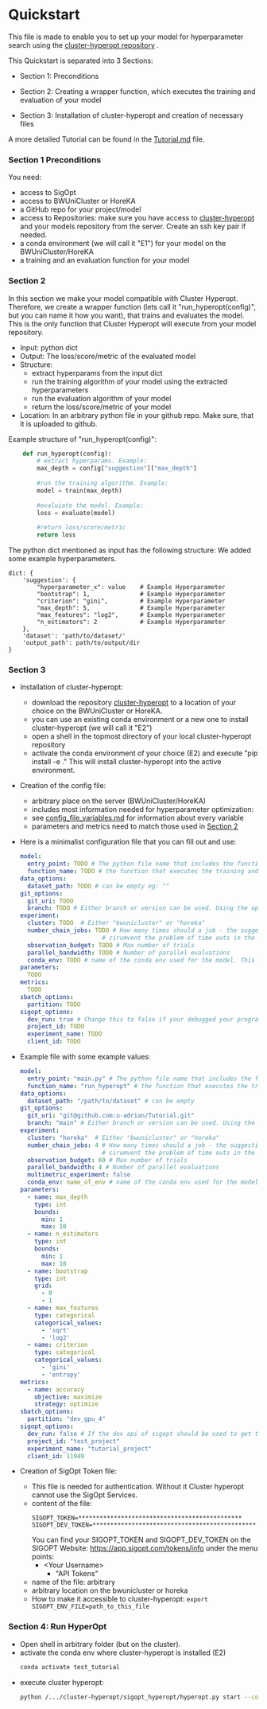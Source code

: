 # Quickstart

This file is made to enable you to set up your model for hyperparameter search using the 
[cluster-hyperopt repository](https://github.com/aimat-lab/cluster-hyperopt) .

This Quickstart is separated into 3 Sections:

- Section 1: Preconditions

- Section 2: Creating a wrapper function, which executes the training and evaluation of your model

- Section 3: Installation of cluster-hyperopt and creation of necessary files


A more detailed Tutorial can be found in the [Tutorial.md](https://github.com/u-adrian/Tutorial/blob/main/Tutorial.md) file.

### Section 1 Preconditions
You need:
- access to SigOpt
- access to BWUniCluster or HoreKA
- a GitHub repo for your project/model
- access to Repositories: make sure you have access to [cluster-hyperopt](https://github.com/aimat-lab/cluster-hyperopt)
and your models repository from the server. Create an ssh key pair if needed.
- a conda environment (we will call it "E1") for your model on the BWUniCluster/HoreKA
- a training and an evaluation function for your model


### Section 2
In this section we make your model compatible with Cluster Hyperopt.
Therefore, we create a wrapper function (lets call it "run_hyperopt(config)", but you can name it how you want), 
that trains and evaluates the model. This is the only function that Cluster Hyperopt will execute from your model repository.
  - Input: python dict
  - Output: The loss/score/metric of the evaluated model
  - Structure:
    - extract hyperparams from the input dict
    - run the training algorithm of your model using the extracted hyperparameters
    - run the evaluation algorithm of your model
    - return the loss/score/metric of your model
  - Location: In an arbitrary python file in your github repo. Make sure, that it is uploaded to github.


Example structure of "run_hyperopt(config)":
```python
    def run_hyperopt(config):
        # extract hyperparams. Example:
        max_depth = config["suggestion"]["max_depth"]
        
        #run the training algorithm. Example:
        model = train(max_depth)
        
        #evaluiate the model. Example:
        loss = evaluate(model)
        
        #return loss/score/metric
        return loss

```


The python dict mentioned as input has the following structure:
We added some example hyperparameters.
```
dict: {
    'suggestion': {
        "hyperparameter_x": value    # Example Hyperparameter
        "bootstrap": 1,              # Example Hyperparameter
        "criterion": "gini",         # Example Hyperparameter
        "max_depth": 5,              # Example Hyperparameter
        "max_features": "log2",      # Example Hyperparameter
        "n_estimators": 2            # Example Hyperparameter
    },
    'dataset': 'path/to/dataset/'
    'output_path': path/to/output/dir
}    
```

### Section 3
- Installation of cluster-hyperopt:
  - download the repository [cluster-hyperopt](https://github.com/aimat-lab/cluster-hyperopt) to a
  location of your choice on the BWUniCluster or HoreKA.
  - you can use an existing conda environment or a new one to install cluster-hyperopt
  (we will call it "E2")
  - open a shell in the topmost directory of your local cluster-hyperopt repository
  - activate the conda environment of your choice (E2) and execute "pip install -e ." 
  This will install cluster-hyperopt into the active environment.
  
  
- Creation of the config file:
  - arbitrary place on the server (BWUniCluster/HoreKA)
  - includes most information needed for hyperparameter optimization:
  - see [config_file_variables.md](https://github.com/u-adrian/Tutorial/blob/main/config_file_variables.md) for information about every variable
  - parameters and metrics need to match those used in [Section 2](https://github.com/u-adrian/Tutorial#Section-2) 
- Here is a minimalist configuration file that you can fill out and use:
  ```yaml
  model:
    entry_point: TODO # The python file name that includes the function for evaluating the suggestions
    function_name: TODO # the function that executes the training and evaluation
  data_options:
    dataset_path: TODO # can be empty eg: ""
  git_options:
    git_uri: TODO
    branch: TODO # Either branch or version can be used. Using the option version allows to load specific tags
  experiment:
    cluster: TODO  # Either "bwunicluster" or "horeka"
    number_chain_jobs: TODO # How many times should a job - the suggestion evaluation - be chained together. It is used to
                         # cirumvent the problem of time outs in the cluster
    observation_budget: TODO # Max number of trials
    parallel_bandwidth: TODO # Number of parallel evaluations
    conda_env: TODO # name of the conda env used for the model. This is E1, see "Section 1: Preconditions"
  parameters:
    TODO
  metrics:
    TODO
  sbatch_options:
    partition: TODO
  sigopt_options:
    dev_run: true # Change this to false if your debugged your program
    project_id: TODO
    experiment_name: TODO
    client_id: TODO
  ```
  
- Example file with some example values:
  ```yaml
  model:
    entry_point: "main.py" # The python file name that includes the function for evaluating the suggestions
    function_name: "run_hyperopt" # the function that executes the training and evaluation
  data_options:
    dataset_path: "/path/to/dataset" # can be empty 
  git_options:
    git_uri: "git@github.com:u-adrian/Tutorial.git"
    branch: "main" # Either branch or version can be used. Using the option version allows to load specific tags
  experiment:
    cluster: "horeka"  # Either "bwunicluster" or "horeka"
    number_chain_jobs: 4 # How many times should a job - the suggestion evaluation - be chained together. It is used to
                         # cirumvent the problem of time outs in the cluster
    observation_budget: 60 # Max number of trials
    parallel_bandwidth: 4 # Number of parallel evaluations
    multimetric_experiment: false
    conda_env: name_of_env # name of the conda env used for the model 
  parameters:
    - name: max_depth
      type: int
      bounds:
        min: 1
        max: 10
    - name: n_estimators
      type: int
      bounds:
        min: 1
        max: 10
    - name: bootstrap
      type: int
      grid:
        - 0
        - 1
    - name: max_features
      type: categorical
      categorical_values:
        - 'sqrt'
        - 'log2'
    - name: criterion
      type: categorical
      categorical_values:
        - 'gini'
        - 'entropy'
  metrics:
    - name: accuracy
      objective: maximize
      strategy: optimize
  sbatch_options:
    partition: "dev_gpu_4"
  sigopt_options:
    dev_run: false # If the dev api of sigopt should be used to get the suggestions
    project_id: "test_project"
    experiment_name: "tutorial_project"
    client_id: 11949
  ```
  

- Creation of SigOpt Token file:
  - This file is needed for authentication. Without it Cluster hyperopt cannot use the SigOpt Services.
  - content of the file:
    ```
    SIGOPT_TOKEN=**********************************************
    SIGOPT_DEV_TOKEN=**********************************************
    ```
    You can find your SIGOPT_TOKEN and SIGOPT_DEV_TOKEN on the 
  SIGOPT Website: https://app.sigopt.com/tokens/info under the menu points: 
    - \<Your Username\>
      - "API Tokens"
  - name of the file: arbitrary
  - arbitrary location on the bwunicluster or horeka
  - How to make it accessible to cluster-hyperopt: ```export SIGOPT_ENV_FILE=path_to_this_file```

### Section 4: Run HyperOpt
- Open shell in arbitrary folder (but on the cluster).
- activate the conda env where cluster-hyperopt is installed (E2)
  ```bash
  conda activate test_tutorial
  ```
- execute cluster hyperopt:
  ```bash
  python /.../cluster-hyperopt/sigopt_hyperopt/hyperopt.py start --config_path=/path_to_config/config.yaml
  ```
